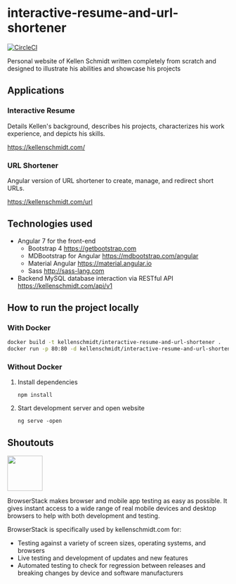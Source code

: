 # interactive-resume-and-url-shortener

[![CircleCI](https://circleci.com/gh/kellenschmidt/interactive-resume-and-url-shortener.svg?style=svg)](https://circleci.com/gh/kellenschmidt/interactive-resume-and-url-shortener)

Personal website of Kellen Schmidt written completely from scratch and designed to illustrate his abilities and showcase his projects

## Applications

### Interactive Resume

Details Kellen's background, describes his projects, characterizes his work experience, and depicts his skills.

https://kellenschmidt.com/

### URL Shortener

Angular version of URL shortener to create, manage, and redirect short URLs.

https://kellenschmidt.com/url

## Technologies used

- Angular 7 for the front-end
  - Bootstrap 4 https://getbootstrap.com
  - MDBootstrap for Angular https://mdbootstrap.com/angular
  - Material Angular https://material.angular.io
  - Sass http://sass-lang.com
- Backend MySQL database interaction via RESTful API https://kellenschmidt.com/api/v1

## How to run the project locally

### With Docker

```sh
docker build -t kellenschmidt/interactive-resume-and-url-shortener .
docker run -p 80:80 -d kellenschmidt/interactive-resume-and-url-shortener
```

### Without Docker

1. Install dependencies

    ```Shell
    npm install
    ```
2. Start development server and open website

    ```Shell
    ng serve -open
    ```

## Shoutouts

[<img src="https://p3.zdusercontent.com/attachment/1015988/LFgeSZF2djWiC7ExUBzDIj15Z?token=eyJhbGciOiJkaXIiLCJlbmMiOiJBMTI4Q0JDLUhTMjU2In0..blf-xqWSkrdNotwfnMg-Ww.7dUGDQdZFMQ8pOad8LqtH6FbIKN9uMgumXwW02HWRdgi-5HQfqFE2g1RIU1J-DkdwSKeo1sd_xCXFajc_LDmkZV5rAoHER7YUMGjwOel7ChrUlyqUhn7RY3qRi0MX570QHLGqVD2kn45i40Yg1GeaaxHjg_TXUmZziv9JJNnXOsQGR3UwedDqO3JCARWQsCW6ywfWY2PuYOQK6jGkOh92_YlEcQ0czja-vKdX6ImvC65AtskgSAMoHRUO62ZmhBVFNYVRtEA0xFvcesLiyphrvyPqP2DRNmseaAGYbIDHDE.m48drTcjZZpfjN2pEEoCWQ" height=80px>](http://browserstack.com/)

BrowserStack makes browser and mobile app testing as easy as possible. It gives instant access to a wide range of real mobile devices and desktop browsers to help with both development and testing.

BrowserStack is specifically used by kellenschmidt.com for:

- Testing against a variety of screen sizes, operating systems, and browsers
- Live testing and development of updates and new features
- Automated testing to check for regression between releases and breaking changes by device and software manufacturers
